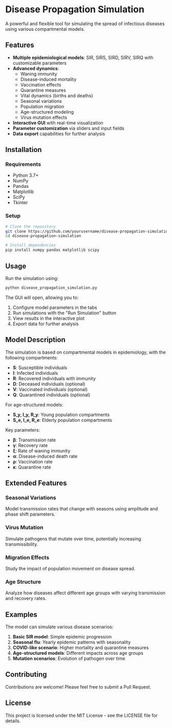 # Disease Propagation Simulation

A powerful and flexible tool for simulating the spread of infectious diseases using various compartmental models.

## Features

- **Multiple epidemiological models**: SIR, SIRS, SIRD, SIRV, SIRQ with customizable parameters
- **Advanced dynamics**:
  - Waning immunity
  - Disease-induced mortality
  - Vaccination effects
  - Quarantine measures
  - Vital dynamics (births and deaths)
  - Seasonal variations
  - Population migration
  - Age-structured modeling
  - Virus mutation effects
- **Interactive GUI** with real-time visualization
- **Parameter customization** via sliders and input fields
- **Data export** capabilities for further analysis

## Installation

### Requirements
- Python 3.7+
- NumPy
- Pandas
- Matplotlib
- SciPy
- Tkinter

### Setup

```bash
# Clone the repository
git clone https://github.com/yourusername/disease-propagation-simulation.git
cd disease-propagation-simulation

# Install dependencies
pip install numpy pandas matplotlib scipy
```

## Usage

Run the simulation using:

```bash
python disease_propagation_simulation.py
```

The GUI will open, allowing you to:
1. Configure model parameters in the tabs
2. Run simulations with the "Run Simulation" button
3. View results in the interactive plot
4. Export data for further analysis

## Model Description

The simulation is based on compartmental models in epidemiology, with the following compartments:

- **S**: Susceptible individuals
- **I**: Infected individuals 
- **R**: Recovered individuals with immunity
- **D**: Deceased individuals (optional)
- **V**: Vaccinated individuals (optional)
- **Q**: Quarantined individuals (optional)

For age-structured models:
- **S_y, I_y, R_y**: Young population compartments
- **S_e, I_e, R_e**: Elderly population compartments

Key parameters:
- **β**: Transmission rate
- **γ**: Recovery rate
- **ξ**: Rate of waning immunity
- **α**: Disease-induced death rate
- **ρ**: Vaccination rate
- **κ**: Quarantine rate

## Extended Features

### Seasonal Variations
Model transmission rates that change with seasons using amplitude and phase shift parameters.

### Virus Mutation
Simulate pathogens that mutate over time, potentially increasing transmissibility.

### Migration Effects
Study the impact of population movement on disease spread.

### Age Structure
Analyze how diseases affect different age groups with varying transmission and recovery rates.

## Examples

The model can simulate various disease scenarios:

1. **Basic SIR model**: Simple epidemic progression
2. **Seasonal flu**: Yearly epidemic patterns with seasonality
3. **COVID-like scenario**: Higher mortality and quarantine measures
4. **Age-structured models**: Different impacts across age groups
5. **Mutation scenarios**: Evolution of pathogen over time

## Contributing

Contributions are welcome! Please feel free to submit a Pull Request.

## License

This project is licensed under the MIT License - see the LICENSE file for details. 
